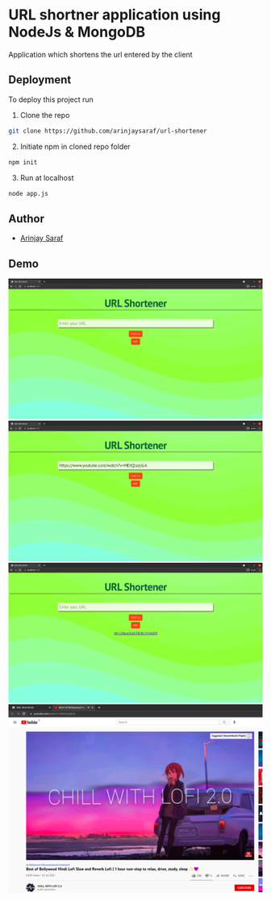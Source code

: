
# URL shortner application using NodeJs & MongoDB

Application which shortens the url entered by the client
  
## Deployment

To deploy this project run

1. Clone the repo
```bash
git clone https://github.com/arinjaysaraf/url-shortener
```
2. Initiate npm in cloned repo folder 
  ```bash
npm init
```
3. Run at localhost
```bash
node app.js
```
## Author

- [Arinjay Saraf](https://github.com/arinjaysaraf)
## Demo

![Alt](images/URL1.png)
![Alt](images/URL2.png)
![Alt](images/URL3.png)
![Alt](images/URL4.png)
